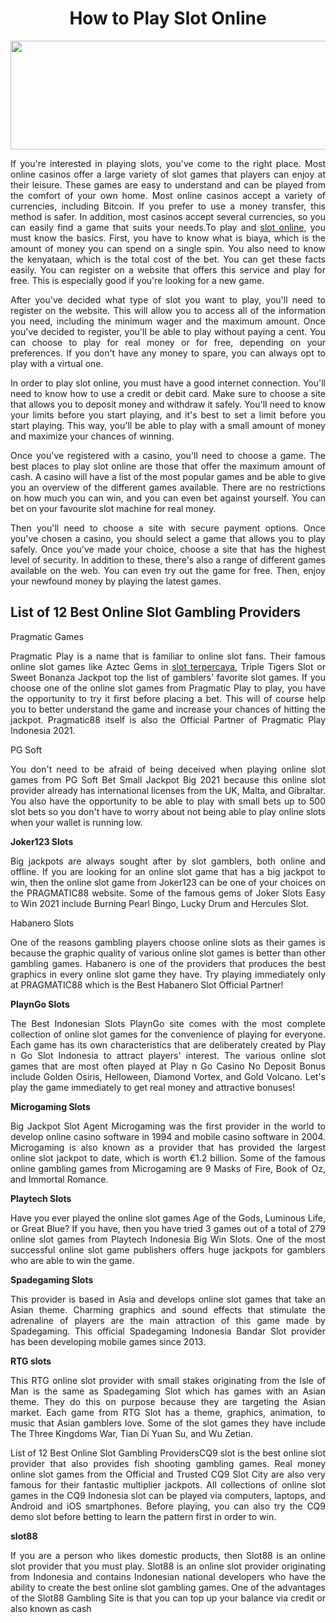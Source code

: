 <h1 style="text-align: center;">How to Play Slot Online</h1>
<p><a href="https://www.aupravesh2020.com/"><img style="display: block; margin-left: auto; margin-right: auto;" src="https://rajabet.asia/img_panen138/daftar-slot-online.webp" alt="" width="750" height="174" /></a></p>
<p style="text-align: justify;">If you're interested in playing slots, you've come to the right place. Most online casinos offer a large variety of slot games that players can enjoy at their leisure. These games are easy to understand and can be played from the comfort of your own home. Most online casinos accept a variety of currencies, including Bitcoin. If you prefer to use a money transfer, this method is safer. In addition, most casinos accept several currencies, so you can easily find a game that suits your needs.To play and <a href="https://www.aupravesh2020.com/">slot online</a>, you must know the basics. First, you have to know what is biaya, which is the amount of money you can spend on a single spin. You also need to know the kenyataan, which is the total cost of the bet. You can get these facts easily. You can register on a website that offers this service and play for free. This is especially good if you're looking for a new game.</p>
<p style="text-align: justify;">After you've decided what type of slot you want to play, you'll need to register on the website. This will allow you to access all of the information you need, including the minimum wager and the maximum amount. Once you've decided to register, you'll be able to play without paying a cent. You can choose to play for real money or for free, depending on your preferences. If you don't have any money to spare, you can always opt to play with a virtual one.</p>
<p style="text-align: justify;">In order to play slot online, you must have a good internet connection. You'll need to know how to use a credit or debit card. Make sure to choose a site that allows you to deposit money and withdraw it safely. You'll need to know your limits before you start playing, and it's best to set a limit before you start playing. This way, you'll be able to play with a small amount of money and maximize your chances of winning.</p>
<p style="text-align: justify;">Once you've registered with a casino, you'll need to choose a game. The best places to play slot online are those that offer the maximum amount of cash. A casino will have a list of the most popular games and be able to give you an overview of the different games available. There are no restrictions on how much you can win, and you can even bet against yourself. You can bet on your favourite slot machine for real money.</p>
<p style="text-align: justify;">Then you'll need to choose a site with secure payment options. Once you've chosen a casino, you should select a game that allows you to play safely. Once you've made your choice, choose a site that has the highest level of security. In addition to these, there's also a range of different games available on the web. You can even try out the game for free. Then, enjoy your newfound money by playing the latest games.</p>
<h2 style="text-align: justify;"><strong>List of 12 Best Online Slot Gambling Providers</strong></h2>
<p style="text-align: justify;">Pragmatic Games</p>
<p style="text-align: justify;">Pragmatic Play is a name that is familiar to online slot fans. Their famous online slot games like Aztec Gems in <a href="https://www.aupravesh2020.com/">slot terpercaya</a>, Triple Tigers Slot or Sweet Bonanza Jackpot top the list of gamblers' favorite slot games. If you choose one of the online slot games from Pragmatic Play to play, you have the opportunity to try it first before placing a bet. This will of course help you to better understand the game and increase your chances of hitting the jackpot. Pragmatic88 itself is also the Official Partner of Pragmatic Play Indonesia 2021.</p>
<p style="text-align: justify;">PG Soft</p>
<p style="text-align: justify;">You don't need to be afraid of being deceived when playing online slot games from PG Soft Bet Small Jackpot Big 2021 because this online slot provider already has international licenses from the UK, Malta, and Gibraltar. You also have the opportunity to be able to play with small bets up to 500 slot bets so you don't have to worry about not being able to play online slots when your wallet is running low.</p>
<p style="text-align: justify;"><strong>Joker123 Slots</strong></p>
<p style="text-align: justify;">Big jackpots are always sought after by slot gamblers, both online and offline. If you are looking for an online slot game that has a big jackpot to win, then the online slot game from Joker123 can be one of your choices on the PRAGMATIC88 website. Some of the famous gems of Joker Slots Easy to Win 2021 include Burning Pearl Bingo, Lucky Drum and Hercules Slot.</p>
<p style="text-align: justify;">Habanero Slots</p>
<p style="text-align: justify;">One of the reasons gambling players choose online slots as their games is because the graphic quality of various online slot games is better than other gambling games. Habanero is one of the providers that produces the best graphics in every online slot game they have. Try playing immediately only at PRAGMATIC88 which is the Best Habanero Slot Official Partner!</p>
<p style="text-align: justify;"><strong>PlaynGo Slots</strong></p>
<p style="text-align: justify;">The Best Indonesian Slots PlaynGo site comes with the most complete collection of online slot games for the convenience of playing for everyone. Each game has its own characteristics that are deliberately created by Play n Go Slot Indonesia to attract players' interest. The various online slot games that are most often played at Play n Go Casino No Deposit Bonus include Golden Osiris, Helloween, Diamond Vortex, and Gold Volcano. Let's play the game immediately to get real money and attractive bonuses!</p>
<p style="text-align: justify;"><strong>Microgaming Slots</strong></p>
<p style="text-align: justify;">Big Jackpot Slot Agent Microgaming was the first provider in the world to develop online casino software in 1994 and mobile casino software in 2004. Microgaming is also known as a provider that has provided the largest online slot jackpot to date, which is worth &euro;1.2 billion. Some of the famous online gambling games from Microgaming are 9 Masks of Fire, Book of Oz, and Immortal Romance.</p>
<p style="text-align: justify;"><strong>Playtech Slots</strong></p>
<p style="text-align: justify;">Have you ever played the online slot games Age of the Gods, Luminous Life, or Great Blue? If you have, then you have tried 3 games out of a total of 279 online slot games from Playtech Indonesia Big Win Slots. One of the most successful online slot game publishers offers huge jackpots for gamblers who are able to win the game.</p>
<p style="text-align: justify;"><strong>Spadegaming Slots</strong></p>
<p style="text-align: justify;">This provider is based in Asia and develops online slot games that take an Asian theme. Charming graphics and sound effects that stimulate the adrenaline of players are the main attraction of this game made by Spadegaming. This official Spadegaming Indonesia Bandar Slot provider has been developing mobile games since 2013.</p>
<p style="text-align: justify;"><strong>RTG slots</strong></p>
<p style="text-align: justify;">This RTG online slot provider with small stakes originating from the Isle of Man is the same as Spadegaming Slot which has games with an Asian theme. They do this on purpose because they are targeting the Asian market. Each game from RTG Slot has a theme, graphics, animation, to music that Asian gamblers love. Some of the slot games they have include The Three Kingdoms War, Tian Di Yuan Su, and Wu Zetian.</p>
<p style="text-align: justify;">List of 12 Best Online Slot Gambling ProvidersCQ9 slot is the best online slot provider that also provides fish shooting gambling games. Real money online slot games from the Official and Trusted CQ9 Slot City are also very famous for their fantastic multiplier jackpots. All collections of online slot games in the CQ9 Indonesia slot can be played via computers, laptops, and Android and iOS smartphones. Before playing, you can also try the CQ9 demo slot before betting to learn the pattern first in order to win.</p>
<p style="text-align: justify;"><strong>slot88</strong></p>
<p style="text-align: justify;">If you are a person who likes domestic products, then Slot88 is an online slot provider that you must play. Slot88 is an online slot provider originating from Indonesia and contains Indonesian national developers who have the ability to create the best online slot gambling games. One of the advantages of the Slot88 Gambling Site is that you can top up your balance via credit or also known as cash</p>
